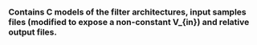 ### Contains C models of the filter architectures, input samples files (modified to expose a non-constant V_{in}) and relative output files.
